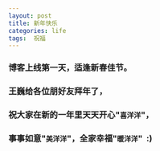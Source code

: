 ```yaml
---
layout: post
title: 新年快乐
categories: life
tags:  祝福
---
```


### 博客上线第一天，适逢新春佳节。
### 王巍给各位朋好友拜年了，
### 祝大家在新的一年里天天开心"`喜洋洋`"， 
### 事事如意"`美洋洋`"，全家幸福"`暖洋洋`"&nbsp;&nbsp;:)